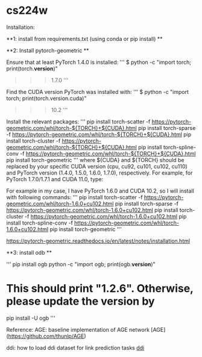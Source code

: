 # cs224w

Installation: 

**1: install from requirements.txt (using conda or pip install) **

**2: Install pytorch-geometric  **

Ensure that at least PyTorch 1.4.0 is installed:
'''
$ python -c "import torch; print(torch.__version__)"
>>> 1.7.0
'''

Find the CUDA version PyTorch was installed with:
'''
$ python -c "import torch; print(torch.version.cuda)"
>>> 10.2
'''

Install the relevant packages:
'''
pip install torch-scatter -f https://pytorch-geometric.com/whl/torch-${TORCH}+${CUDA}.html
pip install torch-sparse -f https://pytorch-geometric.com/whl/torch-${TORCH}+${CUDA}.html
pip install torch-cluster -f https://pytorch-geometric.com/whl/torch-${TORCH}+${CUDA}.html
pip install torch-spline-conv -f https://pytorch-geometric.com/whl/torch-${TORCH}+${CUDA}.html
pip install torch-geometric
'''
where ${CUDA} and ${TORCH} should be replaced by your specific CUDA version (cpu, cu92, cu101, cu102, cu110) and PyTorch version (1.4.0, 1.5.0, 1.6.0, 1.7.0), respectively. For example, for PyTorch 1.7.0/1.7.1 and CUDA 11.0, type:

For example in my case, I have PyTorch 1.6.0 and CUDA 10.2, so I will install with following commands:
'''
pip install torch-scatter -f https://pytorch-geometric.com/whl/torch-1.6.0+cu102.html
pip install torch-sparse -f https://pytorch-geometric.com/whl/torch-1.6.0+cu102.html
pip install torch-cluster -f https://pytorch-geometric.com/whl/torch-1.6.0+cu102.html
pip install torch-spline-conv -f https://pytorch-geometric.com/whl/torch-1.6.0+cu102.html
pip install torch-geometric
'''

https://pytorch-geometric.readthedocs.io/en/latest/notes/installation.html


**3: install odb **

'''
pip install ogb
python -c "import ogb; print(ogb.__version__)"
# This should print "1.2.6". Otherwise, please update the version by
pip install -U ogb
'''

Reference: 
AGE: baseline implementation of AGE network 
[AGE] (https://github.com/thunlp/AGE)

ddi: how to load ddi dataset for link prediction tasks 
[ddi](https://github.com/omri1348/LRGA/tree/master/ogb/examples/linkproppred)

